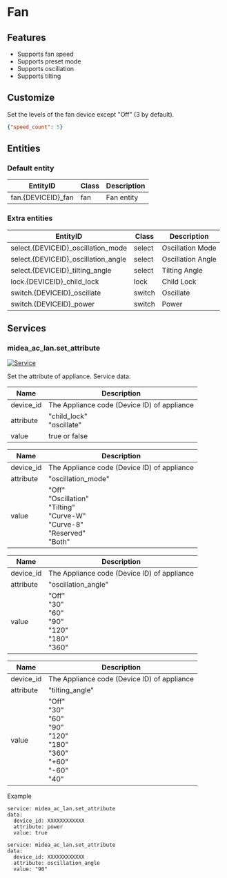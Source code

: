 # Fan

## Features

- Supports fan speed
- Supports preset mode
- Supports oscillation
- Supports tilting

## Customize

Set the levels of the fan device except "Off" (3 by default).

```json
{"speed_count": 5}
```

## Entities

### Default entity

| EntityID           | Class | Description |
|--------------------|-------|-------------|
| fan.{DEVICEID}_fan | fan   | Fan entity  |

### Extra entities

| EntityID                            | Class  | Description       |
|-------------------------------------|--------|-------------------|
| select.{DEVICEID}_oscillation_mode  | select | Oscillation Mode  |
| select.{DEVICEID}_oscillation_angle | select | Oscillation Angle |
| select.{DEVICEID}_tilting_angle     | select | Tilting Angle     |
| lock.{DEVICEID}_child_lock          | lock   | Child Lock        |
| switch.{DEVICEID}_oscillate         | switch | Oscillate         |
| switch.{DEVICEID}_power             | switch | Power             |

## Services

### midea_ac_lan.set_attribute

[![Service](https://my.home-assistant.io/badges/developer_call_service.svg)](https://my.home-assistant.io/redirect/developer_call_service/?service=midea_ac_lan.set_attribute)

Set the attribute of appliance. Service data:

| Name      | Description                                 |
|-----------|---------------------------------------------|
| device_id | The Appliance code (Device ID) of appliance |
| attribute | "child_lock"<br/>"oscillate"                |
| value     | true or false                               |

| Name      | Description                                                                                 |
|-----------|---------------------------------------------------------------------------------------------|
| device_id | The Appliance code (Device ID) of appliance                                                 |
| attribute | "oscillation_mode"                                                                          |
| value     | "Off"<br/>"Oscillation"<br/>"Tilting"<br/>"Curve-W"<br/>"Curve-8"<br/>"Reserved"<br/>"Both" |

| Name      | Description                                                    |
|-----------|----------------------------------------------------------------|
| device_id | The Appliance code (Device ID) of appliance                    |
| attribute | "oscillation_angle"                                            |
| value     | "Off"<br/>"30"<br/>"60"<br/>"90"<br/>"120"<br/>"180"<br/>"360" |

| Name      | Description                                                                                 |
|-----------|---------------------------------------------------------------------------------------------|
| device_id | The Appliance code (Device ID) of appliance                                                 |
| attribute | "tilting_angle"                                                                             |
| value     | "Off"<br/>"30"<br/>"60"<br/>"90"<br/>"120"<br/>"180"<br/>"360"<br/>"+60"<br/>"-60"<br/>"40" |

Example

```
service: midea_ac_lan.set_attribute
data:
  device_id: XXXXXXXXXXXX
  attribute: power
  value: true
```

```
service: midea_ac_lan.set_attribute
data:
  device_id: XXXXXXXXXXXX
  attribute: oscillation_angle
  value: "90"
```
